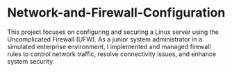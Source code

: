 # Network-and-Firewall-Configuration
This project focuses on configuring and securing a Linux server using the Uncomplicated Firewall (UFW). As a junior system administrator in a simulated enterprise environment, I implemented and managed firewall rules to control network traffic, resolve connectivity issues, and enhance system security.

